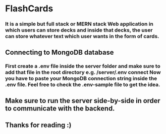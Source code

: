# FlashCards
### It is a simple but full stack or MERN stack Web application in which users can store decks and inside that decks, the user can store whatever text which user wants in the form of cards.

## Connecting to MongoDB database
### First create a .env file inside the server folder and make sure to add that file in the root directory e.g. /server/.env connect Now you have to paste your MongoDB connection string inside the .env file. Feel free to check the .env-sample file to get the idea.

## Make sure to run the server side-by-side in order to communicate with the backend.

## Thanks for reading :)
